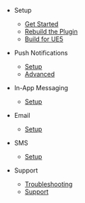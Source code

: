 - Setup
  - [Get Started](/getstarted)
  - [Rebuild the Plugin](/rebuildplugin)
  - [Build for UE5](/ue5)
  
- Push Notifications
  - [Setup](/pushsetup)
  - [Advanced](/pushadvanced)

- In-App Messaging
  - [Setup](/pushsetup)

- Email
  - [Setup](/emailsetup)

- SMS
  - [Setup](/smssetup)
  
- Support
  - [Troubleshooting](troubleshoting.md)
  - [Support](support.md)
